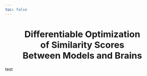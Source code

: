 ```yaml
---
toc: false
---
```


<style>
h1 {
  font-size: 3vw;
  font-family: var(--sans-serif);
  text-wrap: balance;
  text-align: center;
}
</style>

<h1>Differentiable Optimization of Similarity Scores Between Models and Brains</h1>

test